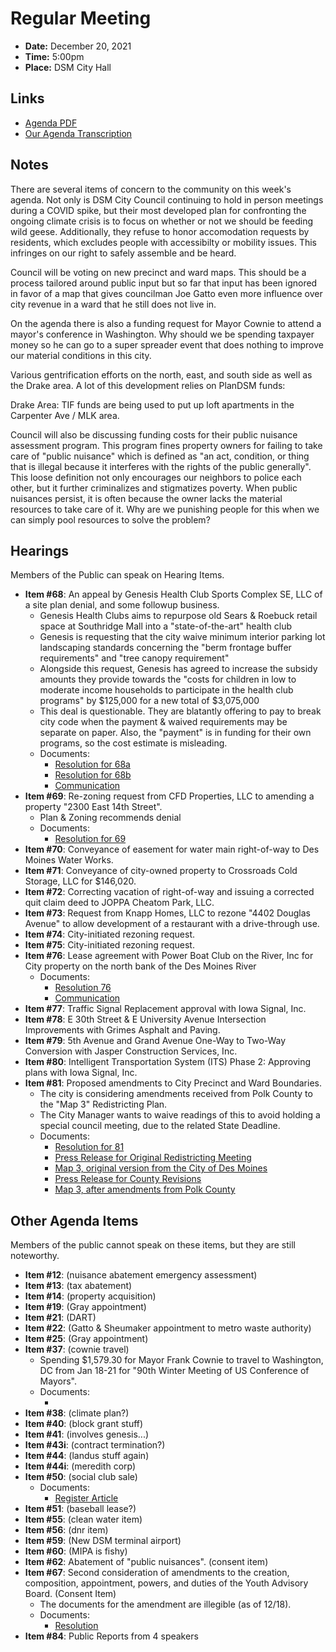 # Regular Meeting

- **Date:** December 20, 2021
- **Time:** 5:00pm
- **Place:** DSM City Hall

## Links

- [Agenda PDF](https://councildocs.dsm.city/agendas/ag20211220.pdf)
- [Our Agenda Transcription](#/view/agenda~2021~12-20_RM_transcription)

## Notes

There are several items of concern to the community on this week's agenda.
Not only is DSM City Council continuing to hold in person meetings
during a COVID spike, but their most developed plan for confronting the ongoing climate crisis is to focus on whether or 
not we should be feeding wild geese.
Additionally, they refuse to honor accomodation requests by residents, which excludes people with accessibilty or mobility issues.
This infringes on our right to safely assemble and be heard.

Council will be voting on new precinct and ward maps. This should be a process tailored around public input but so far that input has been ignored
in favor of a map that gives councilman Joe Gatto even more influence over city revenue in a ward that he still does not live in.

On the agenda there is also a funding request for Mayor Cownie to attend a mayor's conference in Washington. Why should we be spending taxpayer
money so he can go to a super spreader event that does nothing to improve our material conditions in this city.

Various gentrification efforts on the north, east, and south side as well as the Drake area. A lot of this development relies on PlanDSM funds:

Drake Area: TIF funds are being used to put up loft apartments in the Carpenter Ave / MLK area.

Council will also be discussing funding costs for their public nuisance assessment program.
This program fines property owners for failing to take care of "public nuisance" which is
defined as "an act, condition, or thing that is illegal because it interferes with the rights of the public generally".
This loose definition not only encourages our neighbors to police each other, but it further criminalizes and stigmatizes 
poverty.
When public nuisances persist, it is often because the owner lacks the material resources to take care of it.
Why are we punishing people for this when we can simply pool resources to solve the problem?

## Hearings

Members of the Public can speak on Hearing Items.

   - **Item #68**: An appeal by Genesis Health Club Sports Complex SE, LLC of a site plan denial, and some followup business.
        - Genesis Health Clubs aims to repurpose old Sears & Roebuck retail space at Southridge Mall into a "state-of-the-art" health club
        - Genesis is requesting that the city waive minimum interior parking lot landscaping standards concerning the "berm frontage buffer requirements" and "tree canopy requirement"
        - Alongside this request, Genesis has agreed to increase the subsidy amounts they provide towards the "costs for children in low to moderate income households to participate in the health club programs" by $125,000 for a new total of $3,075,000
        - This deal is questionable. They are blatantly offering to pay to break city code when the payment & waived requirements may be separate on paper. Also, the "payment" is in funding for their own programs, so the cost estimate is misleading.
        - Documents:
            - [Resolution for 68a](https://councildocs.dsm.city/Resolutions/20211220/68a.pdf)
            - [Resolution for 68b](https://councildocs.dsm.city/Resolutions/20211220/68b.pdf)
            - [Communication](https://councildocs.dsm.city/Communications/2021/21-562.pdf)
   - **Item #69**: Re-zoning request from CFD Properties, LLC to amending a property "2300 East 14th Street".
        - Plan & Zoning recommends denial
        - Documents:
            - [Resolution for 69](http://www.dmgov.org/government/CityCouncil/Resolutions/20211220/69.pdf)
   - **Item #70**: Conveyance of easement for water main right-of-way to Des Moines Water Works.
   - **Item #71**: Conveyance of city-owned property to Crossroads Cold Storage, LLC for $146,020.
   - **Item #72**: Correcting vacation of right-of-way and issuing a corrected quit claim deed to JOPPA Cheatom Park, LLC.
   - **Item #73**: Request from Knapp Homes, LLC to rezone "4402 Douglas Avenue" to allow development of a restaurant with a drive-through use.
   - **Item #74**: City-initiated rezoning request.
   - **Item #75**: City-initiated rezoning request.
   - **Item #76**: Lease agreement with Power Boat Club on the River, Inc for City property on the north bank of the Des Moines River
        - Documents:
            - [Resolution 76](http://www.dmgov.org/government/CityCouncil/Resolutions/20211220/76.pdf)
            - [Communication](http://www.dmgov.org/Government/CityCouncil/Communications/21-552.pdf)
   - **Item #77**: Traffic Signal Replacement approval with Iowa Signal, Inc.
   - **Item #78**: E 30th Street & E University Avenue Intersection Improvements with Grimes Asphalt and Paving.
   - **Item #79**: 5th Avenue and Grand Avenue One-Way to Two-Way Conversion with Jasper Construction Services, Inc.
   - **Item #80**: Intelligent Transportation System (ITS) Phase 2: Approving plans with Iowa Signal, Inc.
   - **Item #81**: Proposed amendments to City Precinct and Ward Boundaries.
        - The city is considering amendments received from Polk County to the "Map 3" Redistricting Plan.
        - The City Manager wants to waive readings of this to avoid holding a special council meeting, due to the related State Deadline.
        - Documents:
            - [Resolution for 81](http://www.dmgov.org/government/CityCouncil/Resolutions/20211220/81.pdf)
            - [Press Release for Original Redistricting Meeting](https://www.dsm.city/news_detail_T2_R468.php)
            - [Map 3, original version from the City of Des Moines](https://www.dsm.city/document_center/City%20Clerk/Special%20Meetings/Proposed%20Wards%20Plan%203.pdf?pdf=Proposed%20Wards%20Plan%203&t=1639695752292)
            - [Press Release for County Revisions](https://www.dsm.city/news_detail_T2_R473.php)
            - [Map 3, after amendments from Polk County](https://www.dsm.city/document_center/City%20Clerk/20211208%20Proposed%20Wards%20Plan%203%20Amended.pdf?pdf=the%20latest%20revisions%20to%20the%20City%E2%80%99s%20precincts%20and%20wards%20configuration&t=1639695649196)

## Other Agenda Items

Members of the public cannot speak on these items, but they
are still noteworthy.

   - **Item #12**: (nuisance abatement emergency assessment)
   - **Item #13**: (tax abatement)
   - **Item #14**: (property acquisition)
   - **Item #19**: (Gray appointment)
   - **Item #21**: (DART)
   - **Item #22**: (Gatto & Sheumaker appointment to metro waste authority)
   - **Item #25**: (Gray appointment)
   - **Item #37**: (cownie travel)
        - Spending $1,579.30 for Mayor Frank Cownie to travel to Washington, DC from Jan 18-21 for "90th Winter Meeting of US Conference of Mayors".
        - Documents:
            - []()
   - **Item #38**: (climate plan?)
   - **Item #40**: (block grant stuff)
   - **Item #41**: (involves genesis...)
   - **Item #43i**: (contract termination?)
   - **Item #44**: (landus stuff again)
   - **Item #44i**: (meredith corp)
   - **Item #50**: (social club sale)
        - Documents:
            - [Register Article](https://www.desmoinesregister.com/story/money/business/development/2021/12/16/malo-owners-offer-buy-social-club-building-downtown-des-moines/8927266002/)
   - **Item #51**: (baseball lease?)
   - **Item #55**: (clean water item)
   - **Item #56**: (dnr item)
   - **Item #59**: (New DSM terminal airport)
   - **Item #60**: (MIPA is fishy)
   - **Item #62**: Abatement of "public nuisances". (consent item)
   - **Item #67**: Second consideration of amendments to the creation, composition, appointment, powers, and duties of the Youth Advisory Board. (Consent Item)
        - The documents for the amendment are illegible (as of 12/18).
        - Documents:
            - [Resolution](http://www.dmgov.org/government/CityCouncil/Resolutions/20211220/67.pdf)
   - **Item #84**: Public Reports from 4 speakers

